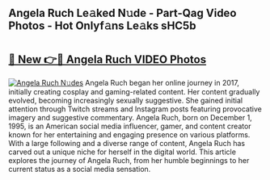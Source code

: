 ## Angela Ruch Le𝚊ked N𝚞de - Part-Qag Video Photos - Hot Onlyf𝚊ns Le𝚊ks sHC5b

# <h2><a href="http://ab23782.deff.icu/?id=Angela+Ruch">🔗 New 👉🔴 Angela Ruch VIDEO Photos</a></h2>

[![Angela Ruch N𝚞des](https://i.imgur.com/rIISA9y.gif)](http://ab23782.deff.icu/?id=Angela+Ruch)
Angela Ruch began her online journey in 2017, initially creating cosplay and gaming-related content. Her content gradually evolved, becoming increasingly sexually suggestive. She gained initial attention through Twitch streams and Instagram posts featuring provocative imagery and suggestive commentary. Angela Ruch, born on December 1, 1995, is an American social media influencer, gamer, and content creator known for her entertaining and engaging presence on various platforms. With a large following and a diverse range of content, Angela Ruch has carved out a unique niche for herself in the digital world. This article explores the journey of Angela Ruch, from her humble beginnings to her current status as a social media sensation.
